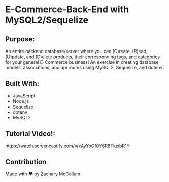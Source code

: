 # E-Commerce-Back-End with MySQL2/Sequelize

## Purpose:
An entire backend database/server where you can (C)reate, (R)ead, (U)pdate, and (D)elete products, their corresponding tags, and categories for your general E-Commerce business! An exercise in creating database models, associations, and api routes using MySQL2, Sequelize, and dotenv!

## Built With:
* JavaScript
* Node.js
* Sequelize
* dotenv
* MySQL2

## Tutorial Video!:
https://watch.screencastify.com/v/xAyYoOf0Y6R8TiuxbR1Y


## Contribution
Made with ❤️ by Zachary McCollum
